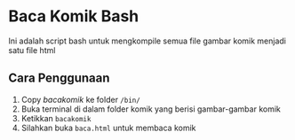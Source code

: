 # Baca Komik Bash

Ini adalah script bash untuk mengkompile semua file gambar komik menjadi satu file html

## Cara Penggunaan

1. Copy _bacakomik_ ke folder `/bin/`
2. Buka terminal di dalam folder komik yang berisi gambar-gambar komik
3. Ketikkan `bacakomik`
4. Silahkan buka `baca.html` untuk membaca komik
